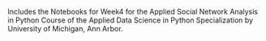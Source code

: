 Includes the Notebooks for Week4 for the Applied Social Network Analysis in Python Course of the Applied Data Science in Python Specialization by University of Michigan, Ann Arbor.
